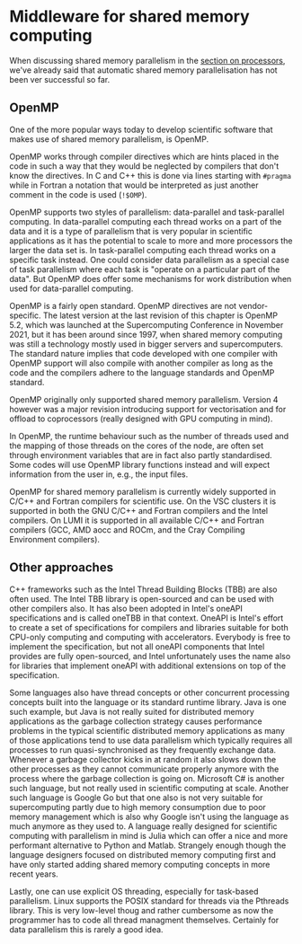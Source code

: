 # Middleware for shared memory computing

When discussing shared memory parallelism in the 
[section on processors](../C02_Processors/C02_S06_Shared_memory.md),
we've already said that automatic shared memory parallelisation has not been
ver successful so far.

## OpenMP

One of the more popular ways today to develop scientific software that makes use
of shared memory parallelism, is OpenMP.

OpenMP works through compiler directives which are hints placed in the code in such
a way that they would be neglected by compilers that don't know the directives.
In C and C++ this is done via lines starting with `#pragma` while in Fortran a notation
that would be interpreted as just another comment in the code is used (`!$OMP`).

OpenMP supports two styles of parallelism: data-parallel and task-parallel computing.
In data-parallel computing each thread works on a part of the data and it is a type of
parallelism that is very popular in scientific applications as it has the potential to
scale to more and more processors the larger the data set is. 
In task-parallel computing each thread works on a specific task instead. 
One could consider data parallelism as a special case of task parallelism
where each task is "operate on a particular part of the data". But OpenMP does
offer some mechanisms for work distribution when used for data-parallel computing.

OpenMP is a fairly open standard. OpenMP directives are not vendor-specific. 
The latest version at the last revision of this chapter is OpenMP 5.2, which was launched
at the Supercomputing Conference in November 2021, but it has been around since 1997,
when shared memory computing was still a technology mostly used in bigger servers and
supercomputers. The standard nature implies that code
developed with one compiler with OpenMP support will also compile with another compiler as long
as the code and the compilers adhere to the language standards and OpenMP standard. 

OpenMP originally only supported shared memory parallelism. Version 4 however was a major revision
introducing support for vectorisation and for offload to coprocessors (really designed with GPU computing in mind).

In OpenMP, the runtime behaviour such as the number of threads used and the mapping of those 
threads on the cores of the node, are often set through environment variables that are in
fact also partly standardised. Some codes will use OpenMP library functions instead and will
expect information from the user in, e.g., the input files.

OpenMP for shared memory parallelism is currently widely supported in C/C++ and Fortran compilers
for scientific use. On the VSC clusters it is supported in both the GNU C/C++ and Fortran compilers
and the Intel compilers.
On LUMI it is supported in all available C/C++ and Fortran compilers (GCC, AMD aocc and ROCm, and
the Cray Compiling Environment compilers).


## Other approaches

C++ frameworks such as the Intel Thread Building Blocks (TBB) are also often used.
The Intel TBB library is open-sourced and can be used with other compilers also.
It has also been adopted in Intel's oneAPI specifications and is called oneTBB in
that context. OneAPI is Intel's effort to create a set of specifications for compilers
and libraries suitable for both CPU-only computing and computing with accelerators.
Everybody is free to implement the specification, but not all oneAPI components that
Intel provides are fully open-sourced, and Intel unfortunately uses the name also 
for libraries that implement oneAPI with additional extensions on top of the specification.

Some languages also have thread concepts or other concurrent processing concepts built
into the language or its standard runtime library.
Java is one such example, but Java is not really suited for distributed memory applications
as the garbage collection strategy causes performance problems in the typical scientific
distributed memory applications as many of those applications tend to use data parallelism
which typically requires all processes to run quasi-synchronised as they frequently exchange data.
Whenever a garbage collector kicks in at random it also slows down the other processes as they cannot
communicate properly anymore with the process where the garbage collection is going on.
Microsoft C# is another such language, but not really used in scientific computing at scale. 
Another such language is Google Go but that one also is not very suitable for supercomputing 
partly due to high memory consumption due to poor memory management which is also why Google isn't
using the language as much anymore as they used to. A language really designed for scientific computing
with parallelism in mind is Julia which can offer a nice and more performant alternative to 
Python and Matlab. Strangely enough though the language designers focused on distributed memory
computing first and have only started adding shared memory computing concepts in more recent years.

Lastly, one can use explicit OS threading, especially for task-based parallelism.
Linux supports the POSIX standard for threads via the Pthreads library.
This is very low-level thoug and rather cumbersome as now the programmer has to code all
thread managment themselves. Certainly for data parallelism this is rarely a good idea.
